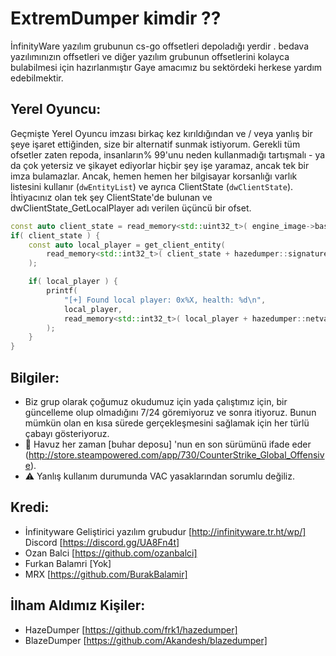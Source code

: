 # ExtremDumper kimdir ??
İnfinityWare yazılım grubunun cs-go offsetleri depoladığı yerdir . bedava yazılımınızın offsetleri ve diğer yazılım grubunun offsetlerini kolayca bulabilmesi için hazırlanmıştır 
Gaye amacımız bu sektördeki herkese yardım edebilmektir.

## Yerel Oyuncu:

Geçmişte Yerel Oyuncu imzası birkaç kez kırıldığından ve / veya yanlış bir şeye işaret ettiğinden, size bir alternatif sunmak istiyorum.
Gerekli tüm ofsetler zaten repoda, insanların% 99'unu neden kullanmadığı tartışmalı - ya da çok yetersiz ve şikayet ediyorlar
hiçbir şey işe yaramaz, ancak tek bir imza bulamazlar. Ancak, hemen hemen her bilgisayar korsanlığı varlık listesini kullanır
(`dwEntityList`)
ve ayrıca ClientState (`dwClientState`). İhtiyacınız olan tek şey ClientState'de bulunan ve dwClientState_GetLocalPlayer adı verilen üçüncü bir ofset.

```C++
const auto client_state = read_memory<std::uint32_t>( engine_image->base + hazedumper::signatures::dwClientState );
if( client_state ) {
    const auto local_player = get_client_entity( 
        read_memory<std::int32_t>( client_state + hazedumper::signatures::dwClientState_GetLocalPlayer )
    );

    if( local_player ) {
        printf(
            "[+] Found local player: 0x%X, health: %d\n",
            local_player,
            read_memory<std::int32_t>( local_player + hazedumper::netvars::m_iHealth )
        );
    }
}
```

## Bilgiler:

- Biz grup olarak çoğumuz okudumuz için yada çalıştımız için, bir güncelleme olup olmadığını 7/24 göremiyoruz ve sonra itiyoruz. Bunun mümkün olan en kısa sürede gerçekleşmesini sağlamak için her türlü çabayı gösteriyoruz.
- 🔫 Havuz her zaman [buhar deposu] 'nun en son sürümünü ifade eder (http://store.steampowered.com/app/730/CounterStrike_Global_Offensive).
- ⚠️ Yanlış kullanım durumunda VAC yasaklarından sorumlu değiliz.


## Kredi:
- İnfinityware Geliştirici yazılım grubudur [http://infinityware.tr.ht/wp/] Discord [https://discord.gg/UA8Fn4t]
- Ozan Balci [https://github.com/ozanbalci]
- Furkan Balamri [Yok]
- MRX [https://github.com/BurakBalamir]

## İlham Aldımız Kişiler:
- HazeDumper [https://github.com/frk1/hazedumper] 
- BlazeDumper [https://github.com/Akandesh/blazedumper]


